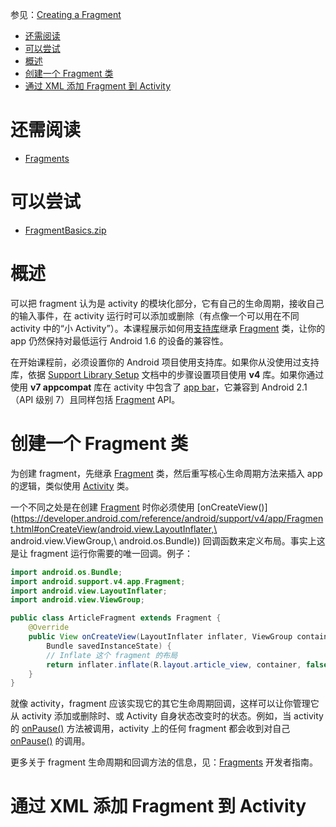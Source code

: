 参见：[Creating a Fragment](https://developer.android.com/training/basics/fragments/creating.html)

- [还需阅读](#%E8%BF%98%E9%9C%80%E9%98%85%E8%AF%BB)
- [可以尝试](#%E5%8F%AF%E4%BB%A5%E5%B0%9D%E8%AF%95)
- [概述](#%E6%A6%82%E8%BF%B0)
- [创建一个 Fragment 类](#%E5%88%9B%E5%BB%BA%E4%B8%80%E4%B8%AA-fragment-%E7%B1%BB)
- [通过 XML 添加 Fragment 到 Activity](#%E9%80%9A%E8%BF%87-xml-%E6%B7%BB%E5%8A%A0-fragment-%E5%88%B0-activity)

# 还需阅读
- [Fragments](https://developer.android.com/guide/components/fragments.html)

# 可以尝试
- [FragmentBasics.zip](http://developer.android.com/shareables/training/FragmentBasics.zip)

# 概述
可以把 fragment 认为是 activity 的模块化部分，它有自己的生命周期，接收自己的输入事件，在 activity 运行时可以添加或删除（有点像一个可以用在不同 activity 中的“小 Activity”）。本课程展示如何用[支持库](https://developer.android.com/tools/support-library/index.html)继承 [Fragment](https://developer.android.com/reference/android/support/v4/app/Fragment.html) 类，让你的 app 仍然保持对最低运行 Android 1.6 的设备的兼容性。

在开始课程前，必须设置你的 Android 项目使用支持库。如果你从没使用过支持库，依据 [Support Library Setup](https://developer.android.com/tools/support-library/setup.html) 文档中的步骤设置项目使用 **v4** 库。如果你通过使用 **v7 appcompat** 库在 activity 中包含了 [app bar](https://developer.android.com/training/appbar/index.html)，它兼容到 Android 2.1（API 级别 7）且同样包括 [Fragment](https://developer.android.com/reference/android/support/v4/app/Fragment.html) API。

# 创建一个 Fragment 类
为创建 fragment，先继承 [Fragment](https://developer.android.com/reference/android/support/v4/app/Fragment.html) 类，然后重写核心生命周期方法来插入 app 的逻辑，类似使用 [Activity](https://developer.android.com/reference/android/app/Activity.html) 类。

一个不同之处是在创建 [Fragment](https://developer.android.com/reference/android/support/v4/app/Fragment.html) 时你必须使用 [onCreateView()](https://developer.android.com/reference/android/support/v4/app/Fragment.html#onCreateView(android.view.LayoutInflater,\ android.view.ViewGroup,\ android.os.Bundle)) 回调函数来定义布局。事实上这是让 fragment 运行你需要的唯一回调。例子：
```java
import android.os.Bundle;
import android.support.v4.app.Fragment;
import android.view.LayoutInflater;
import android.view.ViewGroup;

public class ArticleFragment extends Fragment {
    @Override
    public View onCreateView(LayoutInflater inflater, ViewGroup container,
        Bundle savedInstanceState) {
        // Inflate 这个 fragment 的布局
        return inflater.inflate(R.layout.article_view, container, false);
    }
}
```

就像 activity，fragment 应该实现它的其它生命周期回调，这样可以让你管理它从 activity 添加或删除时、或 Activity 自身状态改变时的状态。例如，当 activity 的 [onPause()](https://developer.android.com/reference/android/app/Activity.html#onPause()) 方法被调用，activity 上的任何 fragment 都会收到对自己 [onPause()](https://developer.android.com/reference/android/support/v4/app/Fragment.html#onPause()) 的调用。

更多关于 fragment 生命周期和回调方法的信息，见：[Fragments](https://developer.android.com/guide/components/fragments.html) 开发者指南。

# 通过 XML 添加 Fragment 到 Activity
